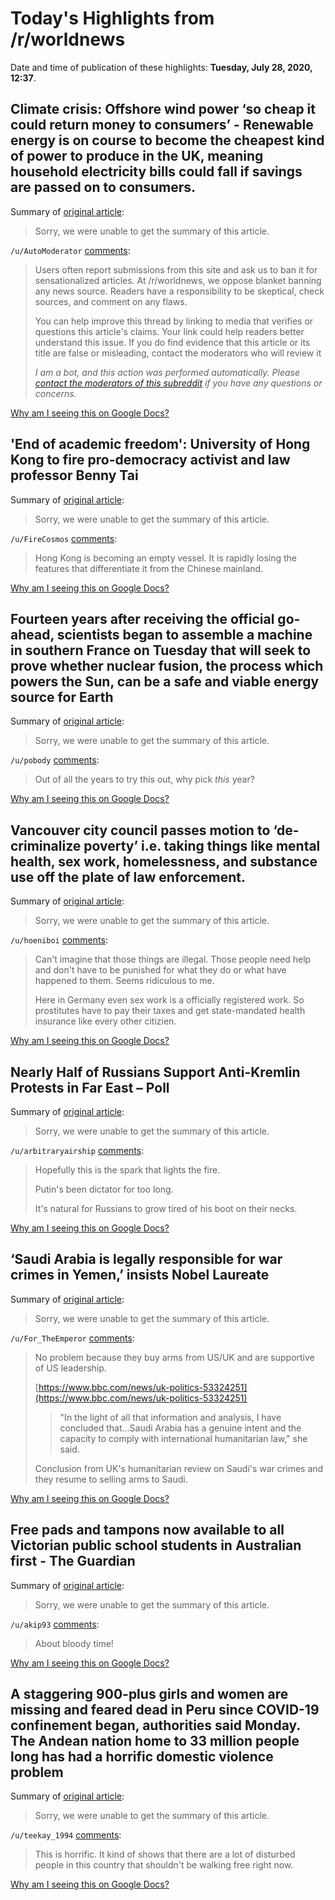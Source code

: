 # Today's Highlights from /r/worldnews

Date and time of publication of these highlights: **Tuesday, July 28, 2020, 12:37**.

## Climate crisis: Offshore wind power ‘so cheap it could return money to consumers’ - Renewable energy is on course to become the cheapest kind of power to produce in the UK, meaning household electricity bills could fall if savings are passed on to consumers.

Summary of [original article](https://www.independent.co.uk/environment/offshore-wind-power-cheap-subsidies-uk-energy-climate-a9640371.html):

> Sorry, we were unable to get the summary of this article.

`/u/AutoModerator` [comments](https://www.reddit.com/r/worldnews/comments/hze0sx/climate_crisis_offshore_wind_power_so_cheap_it/):

> Users often report submissions from this site and ask us to ban it for sensationalized articles. At /r/worldnews, we oppose blanket banning any news source. Readers have a responsibility to be skeptical, check sources, and comment on any flaws.
> 
> You can help improve this thread by linking to media that verifies or questions this article's claims. Your link could help readers better understand this issue. If you do find evidence that this article or its title are false or misleading, contact the moderators who will review it
> 
> *I am a bot, and this action was performed automatically. Please [contact the moderators of this subreddit](/message/compose/?to=/r/worldnews) if you have any questions or concerns.*

[Why am I seeing this on Google Docs?](https://docs.google.com/document/d/1Dc6We63vOXIZsc0op-Bt4abqkYjXzOigalQqFxmvvbM/edit?usp=sharing)

## 'End of academic freedom': University of Hong Kong to fire pro-democracy activist and law professor Benny Tai

Summary of [original article](https://hongkongfp.com/2020/07/28/breaking-hong-kong-university-to-fire-pro-democracy-activist-and-law-prof-benny-tai-source/):

> Sorry, we were unable to get the summary of this article.

`/u/FireCosmos` [comments](https://www.reddit.com/r/worldnews/comments/hzejmn/end_of_academic_freedom_university_of_hong_kong/):

> Hong Kong is becoming an empty vessel. It is rapidly losing the features that differentiate it from the Chinese mainland.

[Why am I seeing this on Google Docs?](https://docs.google.com/document/d/1Dc6We63vOXIZsc0op-Bt4abqkYjXzOigalQqFxmvvbM/edit?usp=sharing)

## Fourteen years after receiving the official go-ahead, scientists began to assemble a machine in southern France on Tuesday that will seek to prove whether nuclear fusion, the process which powers the Sun, can be a safe and viable energy source for Earth

Summary of [original article](https://www.france24.com/en/20200728-work-begins-in-france-to-recreate-process-that-powers-the-sun):

> Sorry, we were unable to get the summary of this article.

`/u/pobody` [comments](https://www.reddit.com/r/worldnews/comments/hzgwg4/fourteen_years_after_receiving_the_official/):

> Out of all the years to try this out, why pick *this* year?

[Why am I seeing this on Google Docs?](https://docs.google.com/document/d/1Dc6We63vOXIZsc0op-Bt4abqkYjXzOigalQqFxmvvbM/edit?usp=sharing)

## Vancouver city council passes motion to ‘de-criminalize poverty’ i.e. taking things like mental health, sex work, homelessness, and substance use off the plate of law enforcement.

Summary of [original article](https://globalnews.ca/news/7224319/vancouver-city-council-passes-motion-to-de-criminalize-poverty/):

> Sorry, we were unable to get the summary of this article.

`/u/hoeniboi` [comments](https://www.reddit.com/r/worldnews/comments/hz9kmm/vancouver_city_council_passes_motion_to/):

> Can't imagine that those things are illegal. Those people need help and don't have to be punished for what they do or what have happened to them. Seems ridiculous to me.
> 
> Here in Germany even sex work is a officially registered work. So prostitutes have to pay their taxes and get state-mandated health insurance like every other citizien.

[Why am I seeing this on Google Docs?](https://docs.google.com/document/d/1Dc6We63vOXIZsc0op-Bt4abqkYjXzOigalQqFxmvvbM/edit?usp=sharing)

## Nearly Half of Russians Support Anti-Kremlin Protests in Far East – Poll

Summary of [original article](https://www.themoscowtimes.com/2020/07/28/nearly-half-of-russians-support-anti-kremlin-protests-in-far-east-poll-a70999):

> Sorry, we were unable to get the summary of this article.

`/u/arbitraryairship` [comments](https://www.reddit.com/r/worldnews/comments/hzeobg/nearly_half_of_russians_support_antikremlin/):

> Hopefully this is the spark that lights the fire. 
> 
> Putin's been dictator for too long. 
> 
> It's natural for Russians to grow tired of his boot on their necks.

[Why am I seeing this on Google Docs?](https://docs.google.com/document/d/1Dc6We63vOXIZsc0op-Bt4abqkYjXzOigalQqFxmvvbM/edit?usp=sharing)

## ‘Saudi Arabia is legally responsible for war crimes in Yemen,’ insists Nobel Laureate

Summary of [original article](https://www.middleeastmonitor.com/20200722-saudi-arabia-is-legally-responsible-for-war-crimes-in-yemen-insists-nobel-laureate/):

> Sorry, we were unable to get the summary of this article.

`/u/For_TheEmperor` [comments](https://www.reddit.com/r/worldnews/comments/hz9mcf/saudi_arabia_is_legally_responsible_for_war/):

> No problem because they buy arms from US/UK and are supportive of US leadership.
> 
>  [https://www.bbc.com/news/uk-politics-53324251](https://www.bbc.com/news/uk-politics-53324251) 
> 
> > "In the light of all that information and analysis, I have concluded that...Saudi Arabia has a genuine intent and the capacity to comply with international humanitarian law," she said. 
> 
> Conclusion from UK's humanitarian review on Saudi's war crimes and they resume to selling arms to Saudi.

[Why am I seeing this on Google Docs?](https://docs.google.com/document/d/1Dc6We63vOXIZsc0op-Bt4abqkYjXzOigalQqFxmvvbM/edit?usp=sharing)

## Free pads and tampons now available to all Victorian public school students in Australian first - The Guardian

Summary of [original article](https://www.theguardian.com/australia-news/2020/jul/28/free-pads-and-tampons-now-available-to-all-victorian-public-school-students-in-australian-first):

> Sorry, we were unable to get the summary of this article.

`/u/akip93` [comments](https://www.reddit.com/r/worldnews/comments/hzaswv/free_pads_and_tampons_now_available_to_all/):

> About bloody time!

[Why am I seeing this on Google Docs?](https://docs.google.com/document/d/1Dc6We63vOXIZsc0op-Bt4abqkYjXzOigalQqFxmvvbM/edit?usp=sharing)

## A staggering 900-plus girls and women are missing and feared dead in Peru since COVID-19 confinement began, authorities said Monday. The Andean nation home to 33 million people long has had a horrific domestic violence problem

Summary of [original article](https://www.france24.com/en/20200727-peru-says-over-900-girls-women-feared-dead-since-pandemic-began):

> Sorry, we were unable to get the summary of this article.

`/u/teekay_1994` [comments](https://www.reddit.com/r/worldnews/comments/hz5q2w/a_staggering_900plus_girls_and_women_are_missing/):

> This is horrific. It kind of shows that there are a lot of disturbed people in this country that shouldn't be walking free right now.

[Why am I seeing this on Google Docs?](https://docs.google.com/document/d/1Dc6We63vOXIZsc0op-Bt4abqkYjXzOigalQqFxmvvbM/edit?usp=sharing)

